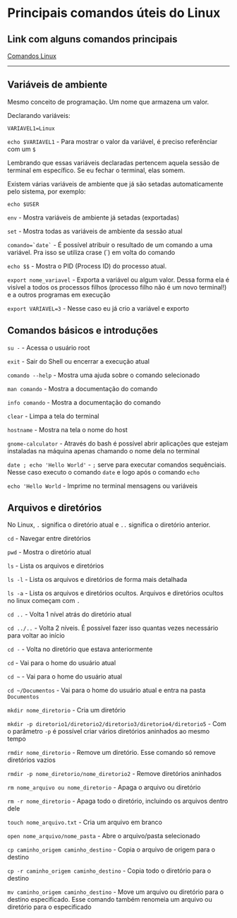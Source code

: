 # Principais comandos úteis do Linux

## Link com alguns comandos principais

[Comandos Linux](https://www.guru99.com/linux-commands-cheat-sheet.html)

---

## Variáveis de ambiente

Mesmo conceito de programação. Um nome que armazena um valor.

Declarando variáveis:

`VARIAVEL1=Linux`

`echo $VARIAVEL1` - Para mostrar o valor da variável, é preciso referênciar com um `$`

Lembrando que essas variáveis declaradas pertencem aquela sessão de terminal em específico. Se eu fechar o terminal, elas somem.

Existem várias variáveis de ambiente que já são setadas automaticamente pelo sistema, por exemplo:

`echo $USER`

`env` - Mostra variáveis de ambiente já setadas (exportadas)

`set` - Mostra todas as variáveis de ambiente da sessão atual

``` comando=`date` ``` - É possível atribuir o resultado de um comando a uma variável. Pra isso se utiliza crase (`) em volta do comando

`echo $$` - Mostra o PID (Process ID) do processo atual.

`export nome_variavel` - Exporta a variável ou algum valor. Dessa forma ela é visível a todos os processos filhos (processo filho não é um novo terminal!) e a outros programas em execução

`export VARIAVEL=3` - Nesse caso eu já crio a variável e exporto


## Comandos básicos e introduções

`su -` - Acessa o usuário root

`exit` - Sair do Shell ou encerrar a execução atual

`comando --help` - Mostra uma ajuda sobre o comando selecionado

`man comando` - Mostra a documentação do comando

`info comando` - Mostra a documentação do comando

`clear` - Limpa a tela do terminal

`hostname` - Mostra na tela o nome do host

`gnome-calculator` - Através do bash é possível abrir aplicações que estejam instaladas na máquina apenas chamando o nome dela no terminal

`date ; echo 'Hello World'` - `;` serve para executar comandos sequênciais. Nesse caso executo o comando `date` e logo após o comando `echo`

`echo 'Hello World` - Imprime no terminal mensagens ou variáveis

## Arquivos e diretórios

No Linux, `.` significa o diretório atual e `..` significa o diretório anterior.

`cd` - Navegar entre diretórios

`pwd` - Mostra o diretório atual

`ls` - Lista os arquivos e diretórios

`ls -l` - Lista os arquivos e diretórios de forma mais detalhada

`ls -a` - Lista os arquivos e diretórios ocultos. Arquivos e diretórios ocultos no linux começam com `.`

`cd ..` - Volta 1 nível atrás do diretório atual

`cd ../..` - Volta 2 níveis. É possível fazer isso quantas vezes necessário para voltar ao início

`cd -` - Volta no diretório que estava anteriormente

`cd` - Vai para o home do usuário atual

`cd ~` - Vai para o home do usuário atual

`cd ~/Documentos` - Vai para o home do usuário atual e entra na pasta `Documentos`

`mkdir nome_diretorio` - Cria um diretório

`mkdir -p diretorio1/diretorio2/diretorio3/diretorio4/diretorio5` - Com o parâmetro `-p` é possível criar vários diretórios aninhados ao mesmo tempo

`rmdir nome_diretorio` - Remove um diretório. Esse comando só remove diretórios vazios

`rmdir -p nome_diretorio/nome_diretorio2` - Remove diretórios aninhados

`rm nome_arquivo ou nome_diretorio` - Apaga o arquivo ou diretório

`rm -r nome_diretorio` - Apaga todo o diretório, incluindo os arquivos dentro dele

`touch nome_arquivo.txt` - Cria um arquivo em branco

`open nome_arquivo/nome_pasta` - Abre o arquivo/pasta selecionado

`cp caminho_origem caminho_destino` - Copia o arquivo de origem para o destino

`cp -r caminho_origem caminho_destino` - Copia todo o diretório para o destino

`mv caminho_origem caminho_destino` - Move um arquivo ou diretório para o destino especificado. Esse comando também renomeia um arquivo ou diretório para o especificado
